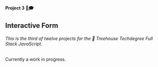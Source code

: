 #### Project 3 📒🎓

## Interactive Form

###### This is the third of twelve projects for the 🏡 Treehouse Techdegree Full Stack JavaScript.

Currently a work in progress.  
